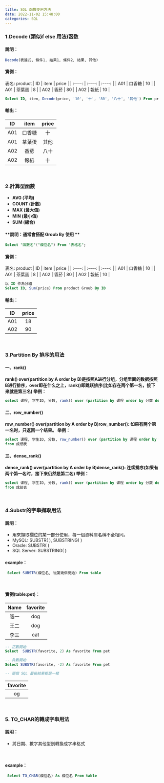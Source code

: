 ```yaml
---
title: SQL 函數使用方法
date: 2022-11-02 15:48:00
categories: SQL
---
```



### **1.Decode (類似if else 用法)函数**
#### **說明：**
```SQL
Decode(表達式, 條件1, 結果1, 條件2, 結果, 其他)
```
#### 實例：
表名: product
| ID     | item     | price    | 
| :----: | :----:   | :----:   | 
| A01    | 口香糖    | 10       |
| A01    | 茶葉蛋    | 8        |
| A02    | 香菸      | 80       |
| A02    | 報紙      | 10       |
```SQL
Select ID, item, Decode(price, '10', '十', '80', '八十', '其他') From product
```
#### 輸出：
| ID     | item     | price    | 
| :----: | :----:   | :----:   | 
| A01    | 口香糖    | 十       |
| A01    | 茶葉蛋    | 其他     |
| A02    | 香菸      | 八十     |
| A02    | 報紙      | 十       |

<br>

### **2.計算型函數**
+ **AVG (平均)**
+ **COUNT (計數)**
+ **MAX (最大值)**
+ **MIN (最小值)**
+ **SUM (總合)**
#### **說明：通常會搭配 Groub By 使用 **
```SQL
Select "函數名"("欄位名") From "表格名";
```
#### 實例：
表名: product
| ID     | item     | price    | 
| :----: | :----:   | :----:   | 
| A01    | 口香糖    | 10       |
| A01    | 茶葉蛋    | 8        |
| A02    | 香菸      | 80       |
| A02    | 報紙      | 10       |
```SQL
以 ID 作為分組
Select ID, Sum(price) From product Groub By ID
```
#### 輸出：
| ID     | price     |
| :----: | :----:   |
| A01    | 18    | 
| A02    | 90    |

<br>

### **3.Partition By 排序的用法**


#### 一、rank()

**rank() over(partition by A order by B)是按照A进行分组，分组里面的数据按照B进行排序，over即在什么之上，rank()即跳跃排序(比如存在两个第一名，接下来就是第三名) 举例：**
```SQL
select 课程, 学生ID, 分数, rank() over (partition by 课程 order by 分数 desc) as 排名 from 成绩表
```

#### 二、row_number()

**row_number() over(partition by A order by B)row_number(): 如果有两个第一名时，只返回一个结果。 举例：**
```SQL
select 课程, 学生ID, 分数, row_number() over (partition by 课程 order by 分数 desc) as 排名 
from 成绩表
```

#### 三、dense_rank()

**dense_rank() over(partition by A order by B)dense_rank(): 连续排序(如果有两个第一名时，接下来仍然是第二名) 举例：**
```SQL
select 课程, 学生ID, 分数, rank() over (partition by 课程 order by 分数 desc) as 排名 
from 成绩表
```

<br>

### **4.Substr的字串擷取用法**

#### 說明：
- 用來擷取欄位的某一部分使用，每一個資料庫名稱不全相同。
- MySQL: SUBSTR( ), SUBSTRING( )
- Oracle: SUBSTR( )
- SQL Server: SUBSTRING( )

#### example：
```SQL
 Select SUBSTR(欄位名, 從第幾個開始) From table
```

<br>

#### 實例(table:pet)：
| Name   | favorite | 
| :----: | :----:   | 
| 張一   |   dog    |
| 王二   |   dog    | 
| 李三   |   cat    |
```sql
-- 正數開始
Select  SUBSTR(favorite, 2) As favorite From pet

-- 負數開始
Select SUBSTR(favorite, -2) As favorite From pet

-- 兩個 SQL 最後結果都是一樣
```
| favorite | 
| :----:   | 
|   og    |

<br>

### **5. TO_CHAR的轉成字串用法**

#### 說明：
- 將日期、數字其他型別轉換成字串格式

<br>

#### example：
```SQL
 Select TO_CHAR(欄位名) As 欄位名 From table
```